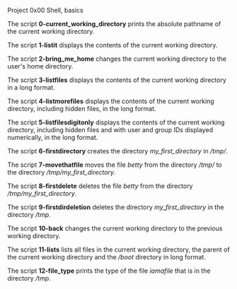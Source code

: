 Project 0x00 Shell, basics

The script **0-current_working_directory** prints the absolute pathname of the current working directory.

The script **1-listit** displays the contents of the current working directory.

The script **2-bring_me_home** changes the current working directory to the user's home directory.

The script **3-listfiles** displays the contents of the current working directory in a long format.

The script **4-listmorefiles** displays the contents of the current working directory, including hidden files, in the long format.

The script **5-listfilesdigitonly** displays the contents of the current working directory, including hidden files and with user and group IDs displayed numerically, in the long format.

The script **6-firstdirectory** creates the directory *my_first_directory* in */tmp/*.

The script **7-movethatfile** moves the file *betty* from the directory */tmp/* to the directory */tmp/my_first_directory*.

The script **8-firstdelete** deletes the file *betty* from the directory */tmp/my_first_directory*.

The script **9-firstdirdeletion** deletes the directory *my_first_directory* in the directory */tmp*.

The script **10-back** changes the current working directory to the previous working directory.

The script **11-lists** lists all files in the current working directory, the parent of the current working directory and the */boot* directory in long format.

The script **12-file_type** prints the type of the file *iamafile* that is in the directory */tmp*.
